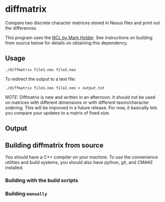 # diffmatrix
Compare two discrete character matrices stored in Nexus files and print out the differences.

This program uses the [NCL by Mark Holder](https://github.com/mtholder/ncl). See instructions on building from source below for details on obtaining this dependency.

## Usage
```
./diffmatrix file1.nex file2.nex
```

To redirect the output to a text file:
```
./diffmatrix file1.nex file2.nex > output.txt
```

*NOTE:* Diffmatrix is new and written in an afternoon. It should not be used on matrices with different dimensions or with different taxon/character ordering.
This will be improved in a future release. For now, it basically lets you compare your updates to a matrix of fixed size.

## Output


## Building diffmatrix from source
You should have a C++ compiler on your machine. To use the convenience utilities and build systems, you should also have python, git, and CMAKE installed.

### Building with the build scripts

### Building `manually`

